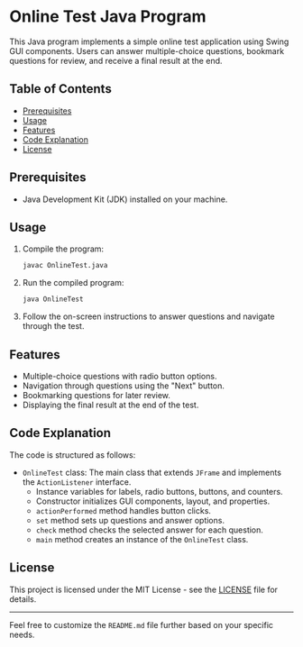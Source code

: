 # Online Test Java Program

This Java program implements a simple online test application using Swing GUI components. Users can answer multiple-choice questions, bookmark questions for review, and receive a final result at the end.

## Table of Contents

- [Prerequisites](#prerequisites)
- [Usage](#usage)
- [Features](#features)
- [Code Explanation](#code-explanation)
- [License](#license)

## Prerequisites

- Java Development Kit (JDK) installed on your machine.

## Usage

1. Compile the program:
   ```bash
   javac OnlineTest.java
   ```

2. Run the compiled program:
   ```bash
   java OnlineTest
   ```

3. Follow the on-screen instructions to answer questions and navigate through the test.

## Features

- Multiple-choice questions with radio button options.
- Navigation through questions using the "Next" button.
- Bookmarking questions for later review.
- Displaying the final result at the end of the test.

## Code Explanation

The code is structured as follows:

- `OnlineTest` class: The main class that extends `JFrame` and implements the `ActionListener` interface.
  - Instance variables for labels, radio buttons, buttons, and counters.
  - Constructor initializes GUI components, layout, and properties.
  - `actionPerformed` method handles button clicks.
  - `set` method sets up questions and answer options.
  - `check` method checks the selected answer for each question.
  - `main` method creates an instance of the `OnlineTest` class.

## License

This project is licensed under the MIT License - see the [LICENSE](LICENSE) file for details.

---

Feel free to customize the `README.md` file further based on your specific needs.